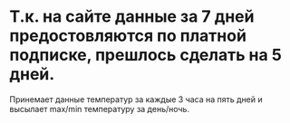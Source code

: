 # Т.к. на сайте данные за 7 дней предостовляются по платной подписке, прешлось сделать на 5 дней.
Принемает данные температур за каждые 3 часа на пять дней и высылает max/min температуру за день/ночь.
